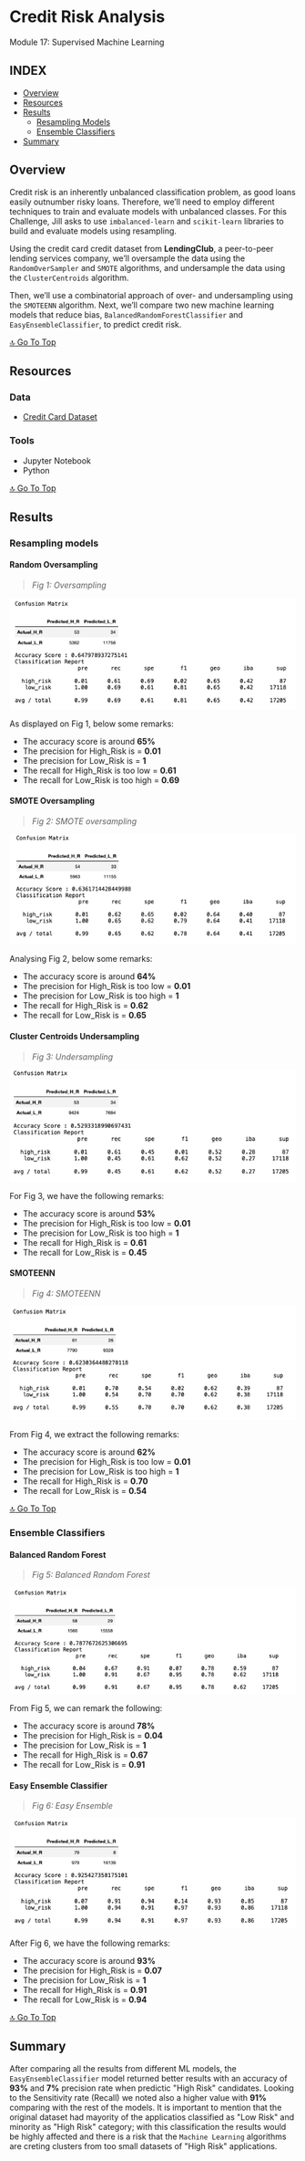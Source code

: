 # **Credit Risk Analysis**
Module 17: Supervised Machine Learning

## **INDEX**

- [Overview](#overview)
- [Resources](#resources)
- [Results](#results)
  - [Resampling Models](#resampling-models)
  - [Ensemble Classifiers](#ensemble-classifiers)
- [Summary](#summary)

## **Overview**

Credit risk is an inherently unbalanced classification problem, as good loans easily outnumber risky loans. Therefore, we’ll need to employ different techniques to train and evaluate models with unbalanced classes. For this Challenge, Jill asks to use `imbalanced-learn` and `scikit-learn` libraries to build and evaluate models using resampling.

Using the credit card credit dataset from **LendingClub**, a peer-to-peer lending services company, we’ll oversample the data using the `RandomOverSampler` and `SMOTE` algorithms, and undersample the data using the `ClusterCentroids` algorithm. 

Then, we’ll use a combinatorial approach of over- and undersampling using the `SMOTEENN` algorithm. Next, we’ll compare two new machine learning models that reduce bias, `BalancedRandomForestClassifier` and `EasyEnsembleClassifier`, to predict credit risk. 

[:top: Go To Top](#index)

## **Resources**

### **Data**

- [Credit Card Dataset](https://github.com/amonjaras/Credit_Risk_Analysis/blob/main/Module_Challenge/Resources/LoanStats_2019Q1.csv)

### **Tools**

- Jupyter Notebook
- Python

[:top: Go To Top](#index)

## **Results**

### **Resampling models**

#### **Random Oversampling**

> *Fig 1: Oversampling*

![oversampling](https://github.com/amonjaras/Credit_Risk_Analysis/blob/main/images/oversampling.png)

As displayed on Fig 1, below some remarks:

- The accuracy score is around **65%**
- The precision for High_Risk is = **0.01**
- The precision for Low_Risk is = **1**
- The recall for High_Risk is too low = **0.61**
- The recall for Low_Risk is too high = **0.69**

#### **SMOTE Oversampling**

> *Fig 2: SMOTE oversampling*

![smote](https://github.com/amonjaras/Credit_Risk_Analysis/blob/main/images/smote_over.png)

Analysing Fig 2, below some remarks:

- The accuracy score is around **64%**
- The precision for High_Risk is too low = **0.01**
- The precision for Low_Risk is too high = **1**
- The recall for High_Risk is = **0.62**
- The recall for Low_Risk is = **0.65**

#### **Cluster Centroids Undersampling**

> *Fig 3: Undersampling*

![undersampling](https://github.com/amonjaras/Credit_Risk_Analysis/blob/main/images/Undersampling.png)

For Fig 3, we have the following remarks:

- The accuracy score is around **53%**
- The precision for High_Risk is too low = **0.01**
- The precision for Low_Risk is too high = **1**
- The recall for High_Risk is = **0.61**
- The recall for Low_Risk is = **0.45**

#### **SMOTEENN**

> *Fig 4: SMOTEENN*

![smoteenn](https://github.com/amonjaras/Credit_Risk_Analysis/blob/main/images/smoteenn.png)

From Fig 4, we extract the following remarks:

- The accuracy score is around **62%**
- The precision for High_Risk is too low = **0.01**
- The precision for Low_Risk is too high = **1**
- The recall for High_Risk is = **0.70**
- The recall for Low_Risk is = **0.54**

[:top: Go To Top](#index)

### **Ensemble Classifiers**

#### **Balanced Random Forest**

> *Fig 5: Balanced Random Forest*

![brf](https://github.com/amonjaras/Credit_Risk_Analysis/blob/main/images/brf.png)

From Fig 5, we can remark the following:

- The accuracy score is around **78%**
- The precision for High_Risk is = **0.04**
- The precision for Low_Risk is = **1**
- The recall for High_Risk is = **0.67**
- The recall for Low_Risk is = **0.91**

#### **Easy Ensemble Classifier**

> *Fig 6: Easy Ensemble*

![eec](https://github.com/amonjaras/Credit_Risk_Analysis/blob/main/images/eec.png)

After Fig 6, we have the following remarks:

- The accuracy score is around **93%**
- The precision for High_Risk is = **0.07**
- The precision for Low_Risk is = **1**
- The recall for High_Risk is = **0.91**
- The recall for Low_Risk is = **0.94**

[:top: Go To Top](#index)

## **Summary**

After comparing all the results from different ML models, the `EasyEnsembleClassifier` model returned better results with an accuracy of **93%** and **7%** precision rate when predictic "High Risk" candidates.
Looking to the Sensitivity rate (Recall) we noted also a higher value with **91%** comparing with the rest of the models.
It is important to mention that the original dataset had mayority of the applicatios classified as "Low Risk" and minority as "High Risk" category; with this classification the results would be highly affected and there is a risk that the `Machine Learning` algorithms are creting clusters from too small datasets of "High Risk" applications.




